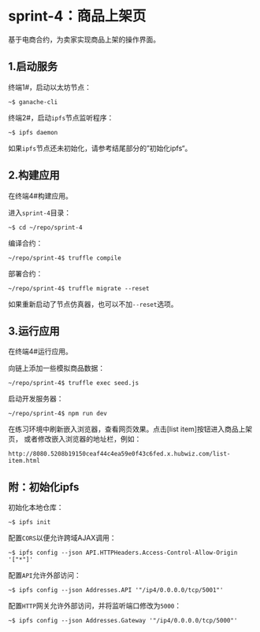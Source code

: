 # sprint-4：商品上架页

基于电商合约，为卖家实现商品上架的操作界面。

## 1.启动服务

终端1#，启动以太坊节点：

```
~$ ganache-cli
```

终端2#，启动`ipfs`节点监听程序：

```
~$ ipfs daemon
```

如果`ipfs`节点还未初始化，请参考结尾部分的”初始化ipfs“。

## 2.构建应用

在终端4#构建应用。

进入`sprint-4`目录：

```
~$ cd ~/repo/sprint-4
```

编译合约：

```
~/repo/sprint-4$ truffle compile
```

部署合约：

```
~/repo/sprint-4$ truffle migrate --reset
```

如果重新启动了节点仿真器，也可以不加`--reset`选项。

## 3.运行应用

在终端4#运行应用。

向链上添加一些模拟商品数据：

```
~/repo/sprint-4$ truffle exec seed.js
```

启动开发服务器：

```
~/repo/sprint-4$ npm run dev
```

在练习环境中刷新嵌入浏览器，查看网页效果。点击[list item]按钮进入商品上架页，
或者修改嵌入浏览器的地址栏，例如：

```
http://8080.5208b19150ceaf44c4ea59e0f43c6fed.x.hubwiz.com/list-item.html
```

## 附：初始化ipfs

初始化本地仓库：

```
~$ ipfs init
```

配置`CORS`以便允许跨域AJAX调用：

```
~$ ipfs config --json API.HTTPHeaders.Access-Control-Allow-Origin '["*"]'
```

配置`API`允许外部访问：
```
~$ ipfs config --json Addresses.API '"/ip4/0.0.0.0/tcp/5001"'
```

配置`HTTP`网关允许外部访问，并将监听端口修改为`5000`：

```
~$ ipfs config --json Addresses.Gateway '"/ip4/0.0.0.0/tcp/5000"'
```